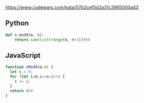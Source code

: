 https://www.codewars.com/kata/57b2cef5d2a31c3965000a43

## Python
```py
def n_mod9(m, n):
    return sum(list(range(m, n+1)))%9
```

## JavaScript
```js
function nMod9(m,n) {
  let s = 0;
  for (let i=m;i<=n;i++) {
    s += i;
  }
  return s%9
}
```